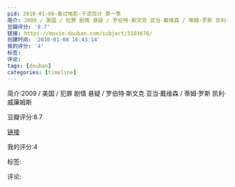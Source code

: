 ```yaml
---
pid: 2010-01-08-看过电影-千谎百计 第一季
简介: 2009 / 美国 / 犯罪 剧情 悬疑 / 罗伯特·斯文克 亚当·戴维森 / 蒂姆·罗斯 凯利·威廉姆斯
豆瓣评分: '8.7'
链接: https://movie.douban.com/subject/3103678/
创建时间: '2010-01-08 16:43:14'
我的评分: '4'
标签:
评论:
tags: [douban]
categories: [timeline]
---
```

简介:2009 / 美国 / 犯罪 剧情 悬疑 / 罗伯特·斯文克 亚当·戴维森 / 蒂姆·罗斯 凯利·威廉姆斯

豆瓣评分:8.7

[链接](https://movie.douban.com/subject/3103678/)

我的评分:4

标签:

评论:


